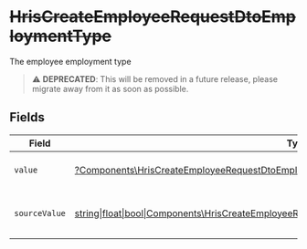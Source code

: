 # ~~HrisCreateEmployeeRequestDtoEmploymentType~~

The employee employment type

> :warning: **DEPRECATED**: This will be removed in a future release, please migrate away from it as soon as possible.


## Fields

| Field                                                                                                                                                                              | Type                                                                                                                                                                               | Required                                                                                                                                                                           | Description                                                                                                                                                                        | Example                                                                                                                                                                            |
| ---------------------------------------------------------------------------------------------------------------------------------------------------------------------------------- | ---------------------------------------------------------------------------------------------------------------------------------------------------------------------------------- | ---------------------------------------------------------------------------------------------------------------------------------------------------------------------------------- | ---------------------------------------------------------------------------------------------------------------------------------------------------------------------------------- | ---------------------------------------------------------------------------------------------------------------------------------------------------------------------------------- |
| `value`                                                                                                                                                                            | [?Components\HrisCreateEmployeeRequestDtoEmploymentTypeValue](../../Models/Components/HrisCreateEmployeeRequestDtoEmploymentTypeValue.md)                                          | :heavy_minus_sign:                                                                                                                                                                 | The type of the employment.                                                                                                                                                        | permanent                                                                                                                                                                          |
| `sourceValue`                                                                                                                                                                      | [string\|float\|bool\|Components\HrisCreateEmployeeRequestDtoSourceValueEmploymentType4\|array\|null](../../Models/Components/HrisCreateEmployeeRequestDtoEmploymentTypeSourceValue.md) | :heavy_minus_sign:                                                                                                                                                                 | The source value of the employment type.                                                                                                                                           | Permanent                                                                                                                                                                          |